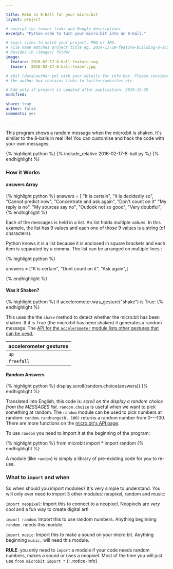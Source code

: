 ```yaml
---

title: Make an 8-Ball for your micro:bit
layout: project

# excerpt for teaser links and Google descriptions
excerpt: "Python code to turn your micro:bit into an 8-ball."

# exact sizes to match your project. PNG or JPG.
# File name matches project title eg. 2014-11-29-feature-building-a-score-counter.png
# Resides in /images/ folder
image:
  feature: 2016-02-17-8-ball-feature.svg
  teaser:  2016-02-17-8-ball-teaser.jpg

# edit /data/author.yml with your details for info box. Please consider attributing your contribution to inspire kids.
# the author box contains links to twitter/websites etc

# Add only if project is updated after publication. 2016-12-25
modified:

share: true
author: false
comments: yes

---
```



This program shows a random message when the micro:bit is shaken. It's similar to the 8-balls in real life! You can customise and hack the code with
your own messages.


{% highlight python %}
{% include_relative 2016-02-17-8-ball.py %}
{% endhighlight %}

###  How it Works

#### answers Array

{% highlight python %}
answers = [
    "It is certain",
    "It is decidedly so",
    "Cannot predict now",
    "Concentrate and ask again",
    "Don't count on it"
    "My reply is no",
    "My sources say no",
    "Outlook not so good",
    "Very doubtful",
{% endhighlight %}

Each of the messages is held in a list. An list holds multiple values. In this example, the list has 9 values and each one of those 9 values is a string (of characters).

Python knows it is a list because it is enclosed in square brackets and each item is separated by a comma. The list can be arranged on multiple lines.:

{% highlight python %}

answers = ["It is certain", "Dont count on it", "Ask again",]

{% endhighlight %}


#### Was it Shaken?

{% highlight python %}
if accelerometer.was_gesture("shake") is True:
{% endhighlight %}

This uses the the `shake` method to detect whether the micro:bit has been shaken. If it is True (the micro:bit has been shaken) it generates a random message. The [API for the `accelerometer` module lists other gestures that can be uesd.](http://microbit-micropython.readthedocs.org/en/latest/accelerometer.html)

| accelerometer gestures								|
|------------------------------------------------------------|
| `up` | `down` | `left` | `right` | `face up` | `face down` |
| `freefall` | `3g` | `6g` | `8g` | `shake` |

#### Random Answers

{% highlight python %}
display.scroll(random.choice(answers))
{% endhighlight %}


Translated into English, this code is:  _scroll on the display a random choice from the MESSAGES list_. `random.choice` is useful when we want to pick something at random. The `random` module can be used to pick numbers at random: `random.randrange(0, 100)` returns a random number from 0---100. There are more functions on the [micro:bit's API page](http://microbit-micropython.readthedocs.org/en/latest/random.html).

To use `random` you need to import it at the beginning of the program:

{% highlight python %}
from microbit import *
import random
{% endhighlight %}

A module (like `random`) is simply a library of pre-existing code for you to
re-use.

### What to `import` and when

So when should you import modules? It's very simple to understand. You will only ever need to import 3 other modules: neopixel, random and music:

`import neopixel`: Import this to connect to a neopixel. Neopixels are _very_ cool and a fun way to create digital art!

`import random`: Import this to use random numbers. Anything beginning `random.` needs this module.

`import music`: Import this to  make a sound on your micro:bit. Anything beginning `music.` will need this module.

**RULE**: you only need to `import` a module if your code needs random numbers, makes a sound or uses a neopixel. Most of the time you will
just use `from microbit import *`
{: .notice-info}
